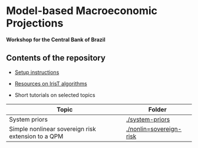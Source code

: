 # Model-based Macroeconomic Projections

__Workshop for the Central Bank of Brazil__


## Contents of the repository

* [Setup instructions](setup.md)

* [Resources on IrisT algorithms](./algorithms)

* Short tutorials on selected topics

| Topic | Folder |
|---|---|
| System priors | [./system-priors](./system-priors) |
| Simple nonlinear sovereign risk extension to a QPM | [./nonlin=sovereign-risk](./nonlin-sovereign-risk) | 

